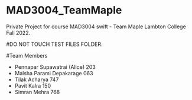 # MAD3004_TeamMaple
Private Project for course MAD3004 swift - Team Maple
Lambton College Fall 2022.

#DO NOT TOUCH TEST FILES FOLDER.

#Team Members
- Pennapar Supawatrai (Alice)       203
- Malsha Parami Depakarage          063
- Tilak Acharya                     747
- Pavit Kalra                       150
- Simran Mehra                      768

